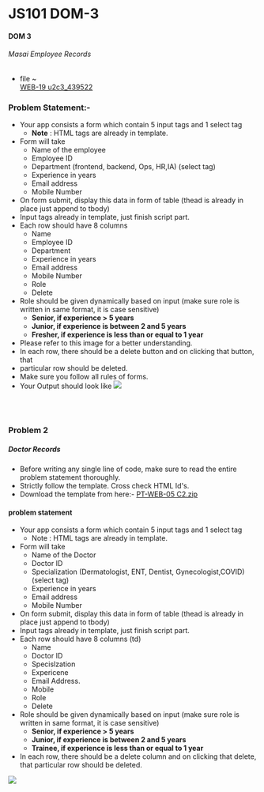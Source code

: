 # JS101 DOM-3

#### DOM 3 
###### Masai Employee Records
<!-- <img src="https://drive.google.com/file/d/1M-s2PekuovpUi_wkeDf9Zrps9fpxaEb9/view?usp=sharing">; -->
 - file ~  
  [WEB-19 u2c3_439522]("https://github.com/Aman-Mittal-52/JS101_Learning_Javasciprt/tree/main/Day%2015%20DOM-3/Document%20Object%20Model%20-%203%20(DOM-3)/WEB-19%20u2c3_439522/WEB-19%20u2c3")
  
 ### Problem Statement:-
- Your app consists a form which contain 5 input tags and 1 select tag
    - **Note** : HTML tags are already in template.
- Form will take
    - Name of the employee 
    - Employee ID
    - Department (frontend, backend, Ops, HR,IA) (select tag)
    - Experience in years
    - Email address
    - Mobile Number
- On form submit, display this data in form of table (thead is already in place just append to tbody)
- Input tags already in template, just finish script part.
- Each row should have 8 columns
  - Name
  - Employee ID
  - Department
  - Experience in years
  - Email address
  - Mobile Number
  - Role
  - Delete
- Role should be given dynamically based on input (make sure role is written in same format, it is case sensitive)
  - **Senior, if experience > 5 years**
  - **Junior, if experience is between 2 and 5 years**
  - **Fresher, if experience is less than or equal to 1 year**
- Please refer to this image for a better understanding.
- In each row, there should be a delete button and on clicking that button, that
- particular row should be deleted.
- Make sure you follow all rules of forms.
- Your Output should look like
  <img src="https://i.imgur.com/KDKKije.jpg">





<br>
<br>



  ### Problem 2
  ##### Doctor Records
  - Before writing any single line of code, make sure to read the entire problem statement thoroughly.
  - Strictly follow the template. Cross check HTML Id's.
  - Download the template from here:- [PT-WEB-05 C2.zip]()
  
  #### problem statement
  - Your app consists a form which contain 5 input tags and 1 select tag
    - Note : HTML tags are already in template.
  - Form will take
    - Name of the Doctor
    - Doctor ID
    - Specialization (Dermatologist, ENT, Dentist, Gynecologist,COVID) (select tag)
    - Experience in years
    - Email address
    - Mobile Number
  - On form submit, display this data in form of table (thead is already in place just append to tbody)
  - Input tags already in template, just finish script part.
  - Each row should have 8 columns (td)
    - Name
    - Doctor ID
    - Specislzation
    - Expericene
    - Email Address.
    - Mobile
    - Role
    - Delete
  - Role should be given dynamically based on input (make sure role is written in same format, it is case sensitive)
    - **Senior, if experience > 5 years**
    - **Junior, if experience is between 2 and 5 years**
    - **Trainee, if experience is less than or equal to 1 year**
  - In each row, there should be a delete column and on clicking that delete, that particular row should be deleted.
  <img src="https://i.imgur.com/Dh3pFSn.jpg">